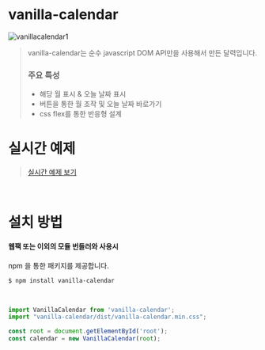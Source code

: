 # vanilla-calendar

![vanillacalendar1](https://user-images.githubusercontent.com/67991851/103455330-75cb6e00-4d2f-11eb-9137-c247224f5fe8.PNG)

> vanilla-calendar는 순수 javascript DOM API만을 사용해서 만든 달력입니다.
> <br/>
>
> ### 주요 특성
>
> - 해당 월 표시 & 오늘 날짜 표시
> - 버튼을 통한 월 조작 및 오늘 날짜 바로가기
> - css flex를 통한 반응형 설계
>   <br/>

# 실시간 예제

> [실시간 예제 보기](https://stackblitz.com/edit/vanillacalendar?file=index.js)

<br/>

# 설치 방법

#### 웹팩 또는 이외의 모듈 번들러와 사용시

npm 을 통한 패키지를 제공합니다.

```console
$ npm install vanilla-calendar
```

<br/>

```javascript
import VanillaCalendar from 'vanilla-calendar';
import "vanilla-calendar/dist/vanilla-calendar.min.css";

const root = document.getElementById('root');
const calendar = new VanillaCalendar(root);
```
